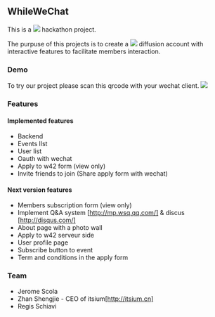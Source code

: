 ## WhileWeChat

This is a ![](http://while42.org/images/while42.png) hackathon project.

The purpuse of this projects is to create a ![](http://tips.wechat.com/wechatportal/img/logo.png) diffusion account
with interactive features to facilitate members interaction.

### Demo

To try our project please scan this qrcode with your wechat client.
![](https://trello-attachments.s3.amazonaws.com/533665305e25200653135e9c/5337433e109b5ad871177bb8/430x430/3ab636730f7aba2b9481d8ac85319d3b/qr.jpg)

### Features

#### Implemented features
* Backend
* Events lIst
* User list
* Oauth with wechat
* Apply to w42 form (view only)
* Invite friends to join (Share apply form with wechat)


#### Next version features
* Members subscription form (view only)
* Implement Q&A system [http://mp.wsq.qq.com/] & discus [http://disqus.com/]
* About page with a photo wall
* Apply to w42 serveur side
* User profile page
* Subscribe button to event
* Term and conditions in the apply form

### Team

* Jerome Scola
* Zhan Shengjie - CEO of itsium[http://itsium.cn]
* Regis Schiavi